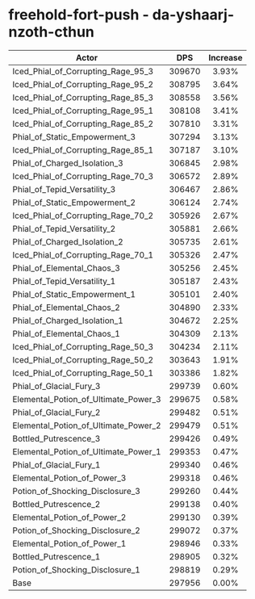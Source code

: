 # freehold-fort-push - da-yshaarj-nzoth-cthun
| Actor | DPS | Increase |
|---|:---:|:---:|
|Iced_Phial_of_Corrupting_Rage_95_3|309670|3.93%|
|Iced_Phial_of_Corrupting_Rage_95_2|308795|3.64%|
|Iced_Phial_of_Corrupting_Rage_85_3|308558|3.56%|
|Iced_Phial_of_Corrupting_Rage_95_1|308108|3.41%|
|Iced_Phial_of_Corrupting_Rage_85_2|307810|3.31%|
|Phial_of_Static_Empowerment_3|307294|3.13%|
|Iced_Phial_of_Corrupting_Rage_85_1|307187|3.10%|
|Phial_of_Charged_Isolation_3|306845|2.98%|
|Iced_Phial_of_Corrupting_Rage_70_3|306572|2.89%|
|Phial_of_Tepid_Versatility_3|306467|2.86%|
|Phial_of_Static_Empowerment_2|306124|2.74%|
|Iced_Phial_of_Corrupting_Rage_70_2|305926|2.67%|
|Phial_of_Tepid_Versatility_2|305881|2.66%|
|Phial_of_Charged_Isolation_2|305735|2.61%|
|Iced_Phial_of_Corrupting_Rage_70_1|305326|2.47%|
|Phial_of_Elemental_Chaos_3|305256|2.45%|
|Phial_of_Tepid_Versatility_1|305187|2.43%|
|Phial_of_Static_Empowerment_1|305101|2.40%|
|Phial_of_Elemental_Chaos_2|304890|2.33%|
|Phial_of_Charged_Isolation_1|304672|2.25%|
|Phial_of_Elemental_Chaos_1|304309|2.13%|
|Iced_Phial_of_Corrupting_Rage_50_3|304234|2.11%|
|Iced_Phial_of_Corrupting_Rage_50_2|303643|1.91%|
|Iced_Phial_of_Corrupting_Rage_50_1|303386|1.82%|
|Phial_of_Glacial_Fury_3|299739|0.60%|
|Elemental_Potion_of_Ultimate_Power_3|299675|0.58%|
|Phial_of_Glacial_Fury_2|299482|0.51%|
|Elemental_Potion_of_Ultimate_Power_2|299479|0.51%|
|Bottled_Putrescence_3|299426|0.49%|
|Elemental_Potion_of_Ultimate_Power_1|299353|0.47%|
|Phial_of_Glacial_Fury_1|299340|0.46%|
|Elemental_Potion_of_Power_3|299318|0.46%|
|Potion_of_Shocking_Disclosure_3|299260|0.44%|
|Bottled_Putrescence_2|299138|0.40%|
|Elemental_Potion_of_Power_2|299130|0.39%|
|Potion_of_Shocking_Disclosure_2|299072|0.37%|
|Elemental_Potion_of_Power_1|298946|0.33%|
|Bottled_Putrescence_1|298905|0.32%|
|Potion_of_Shocking_Disclosure_1|298819|0.29%|
|Base|297956|0.00%|
